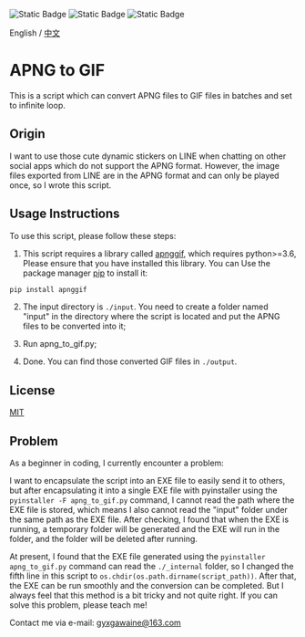 ![Static Badge](https://img.shields.io/badge/License-MIT-blue?style=flat-square) ![Static Badge](https://img.shields.io/badge/Language-Python-yellow?style=flat-square) ![Static Badge](https://img.shields.io/badge/Python%20Version-%3E%3D3.6-red?style=flat-square)

English / [中文](./README.md)
# APNG to GIF
This is a script which can convert APNG files to GIF files in batches and set to infinite loop. 
## Origin
I want to use those cute dynamic stickers on LINE when chatting on other social apps which do not support the APNG format. However, the image files exported from LINE are in the APNG format and can only be played once, so I wrote this script.
## Usage Instructions
To use this script, please follow these steps:
1. This script requires a library called [apnggif](https://pypi.org/project/apnggif/), which requires python>=3.6, Please ensure that you have installed this library. You can Use the package manager [pip](https://pip.pypa.io/en/stable/) to install it:
```sh
pip install apnggif
```

2. The input directory is `./input`. You need to create a folder named "input" in the directory where the script is located and put the APNG files to be converted into it;

3. Run apng_to_gif.py;

4. Done. You can find those converted GIF files in `./output`.
## License
[MIT](https://choosealicense.com/licenses/mit/)
## Problem
As a beginner in coding, I currently encounter a problem:

I want to encapsulate the script into an EXE file to easily send it to others, but after encapsulating it into a single EXE file with pyinstaller using the `pyinstaller -F apng_to_gif.py` command, I cannot read the path where the EXE file is stored, which means I also cannot read the "input" folder under the same path as the EXE file. After checking, I found that when the EXE is running, a temporary folder will be generated and the EXE will run in the folder, and the folder will be deleted after running.

At present, I found that the EXE file generated using the `pyinstaller apng_to_gif.py` command can read the `./_internal` folder, so I changed the fifth line in this script to `os.chdir(os.path.dirname(script_path))`. After that, the EXE can be run smoothly and the conversion can be completed. But I always feel that this method is a bit tricky and not quite right. If you can solve this problem, please teach me!

Contact me via e-mail: gyxgawaine@163.com